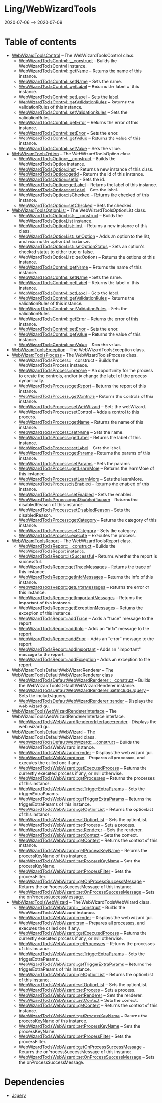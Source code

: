 Ling/WebWizardTools
================
2020-07-06 --> 2020-07-09




Table of contents
===========

- [WebWizardToolsControl](https://github.com/lingtalfi/WebWizardTools/blob/master/doc/api/Ling/WebWizardTools/Controls/WebWizardToolsControl.md) &ndash; The WebWizardToolsControl class.
    - [WebWizardToolsControl::__construct](https://github.com/lingtalfi/WebWizardTools/blob/master/doc/api/Ling/WebWizardTools/Controls/WebWizardToolsControl/__construct.md) &ndash; Builds the WebWizardToolsControl instance.
    - [WebWizardToolsControl::getName](https://github.com/lingtalfi/WebWizardTools/blob/master/doc/api/Ling/WebWizardTools/Controls/WebWizardToolsControl/getName.md) &ndash; Returns the name of this instance.
    - [WebWizardToolsControl::setName](https://github.com/lingtalfi/WebWizardTools/blob/master/doc/api/Ling/WebWizardTools/Controls/WebWizardToolsControl/setName.md) &ndash; Sets the name.
    - [WebWizardToolsControl::getLabel](https://github.com/lingtalfi/WebWizardTools/blob/master/doc/api/Ling/WebWizardTools/Controls/WebWizardToolsControl/getLabel.md) &ndash; Returns the label of this instance.
    - [WebWizardToolsControl::setLabel](https://github.com/lingtalfi/WebWizardTools/blob/master/doc/api/Ling/WebWizardTools/Controls/WebWizardToolsControl/setLabel.md) &ndash; Sets the label.
    - [WebWizardToolsControl::getValidationRules](https://github.com/lingtalfi/WebWizardTools/blob/master/doc/api/Ling/WebWizardTools/Controls/WebWizardToolsControl/getValidationRules.md) &ndash; Returns the validationRules of this instance.
    - [WebWizardToolsControl::setValidationRules](https://github.com/lingtalfi/WebWizardTools/blob/master/doc/api/Ling/WebWizardTools/Controls/WebWizardToolsControl/setValidationRules.md) &ndash; Sets the validationRules.
    - [WebWizardToolsControl::getError](https://github.com/lingtalfi/WebWizardTools/blob/master/doc/api/Ling/WebWizardTools/Controls/WebWizardToolsControl/getError.md) &ndash; Returns the error of this instance.
    - [WebWizardToolsControl::setError](https://github.com/lingtalfi/WebWizardTools/blob/master/doc/api/Ling/WebWizardTools/Controls/WebWizardToolsControl/setError.md) &ndash; Sets the error.
    - [WebWizardToolsControl::getValue](https://github.com/lingtalfi/WebWizardTools/blob/master/doc/api/Ling/WebWizardTools/Controls/WebWizardToolsControl/getValue.md) &ndash; Returns the value of this instance.
    - [WebWizardToolsControl::setValue](https://github.com/lingtalfi/WebWizardTools/blob/master/doc/api/Ling/WebWizardTools/Controls/WebWizardToolsControl/setValue.md) &ndash; Sets the value.
- [WebWizardToolsOption](https://github.com/lingtalfi/WebWizardTools/blob/master/doc/api/Ling/WebWizardTools/Controls/WebWizardToolsOption.md) &ndash; The WebWizardToolsOption class.
    - [WebWizardToolsOption::__construct](https://github.com/lingtalfi/WebWizardTools/blob/master/doc/api/Ling/WebWizardTools/Controls/WebWizardToolsOption/__construct.md) &ndash; Builds the WebWizardToolsOption instance.
    - [WebWizardToolsOption::inst](https://github.com/lingtalfi/WebWizardTools/blob/master/doc/api/Ling/WebWizardTools/Controls/WebWizardToolsOption/inst.md) &ndash; Returns a new instance of this class.
    - [WebWizardToolsOption::getId](https://github.com/lingtalfi/WebWizardTools/blob/master/doc/api/Ling/WebWizardTools/Controls/WebWizardToolsOption/getId.md) &ndash; Returns the id of this instance.
    - [WebWizardToolsOption::setId](https://github.com/lingtalfi/WebWizardTools/blob/master/doc/api/Ling/WebWizardTools/Controls/WebWizardToolsOption/setId.md) &ndash; Sets the id.
    - [WebWizardToolsOption::getLabel](https://github.com/lingtalfi/WebWizardTools/blob/master/doc/api/Ling/WebWizardTools/Controls/WebWizardToolsOption/getLabel.md) &ndash; Returns the label of this instance.
    - [WebWizardToolsOption::setLabel](https://github.com/lingtalfi/WebWizardTools/blob/master/doc/api/Ling/WebWizardTools/Controls/WebWizardToolsOption/setLabel.md) &ndash; Sets the label.
    - [WebWizardToolsOption::isChecked](https://github.com/lingtalfi/WebWizardTools/blob/master/doc/api/Ling/WebWizardTools/Controls/WebWizardToolsOption/isChecked.md) &ndash; Returns the checked of this instance.
    - [WebWizardToolsOption::setChecked](https://github.com/lingtalfi/WebWizardTools/blob/master/doc/api/Ling/WebWizardTools/Controls/WebWizardToolsOption/setChecked.md) &ndash; Sets the checked.
- [WebWizardToolsOptionList](https://github.com/lingtalfi/WebWizardTools/blob/master/doc/api/Ling/WebWizardTools/Controls/WebWizardToolsOptionList.md) &ndash; The WebWizardToolsOptionList class.
    - [WebWizardToolsOptionList::__construct](https://github.com/lingtalfi/WebWizardTools/blob/master/doc/api/Ling/WebWizardTools/Controls/WebWizardToolsOptionList/__construct.md) &ndash; Builds the WebWizardToolsOptionList instance.
    - [WebWizardToolsOptionList::inst](https://github.com/lingtalfi/WebWizardTools/blob/master/doc/api/Ling/WebWizardTools/Controls/WebWizardToolsOptionList/inst.md) &ndash; Returns a new instance of this class.
    - [WebWizardToolsOptionList::setOption](https://github.com/lingtalfi/WebWizardTools/blob/master/doc/api/Ling/WebWizardTools/Controls/WebWizardToolsOptionList/setOption.md) &ndash; Adds an option to the list, and returns the optionList instance.
    - [WebWizardToolsOptionList::setOptionStatus](https://github.com/lingtalfi/WebWizardTools/blob/master/doc/api/Ling/WebWizardTools/Controls/WebWizardToolsOptionList/setOptionStatus.md) &ndash; Sets an option's checked status to either true or false.
    - [WebWizardToolsOptionList::getOptions](https://github.com/lingtalfi/WebWizardTools/blob/master/doc/api/Ling/WebWizardTools/Controls/WebWizardToolsOptionList/getOptions.md) &ndash; Returns the options of this instance.
    - [WebWizardToolsControl::getName](https://github.com/lingtalfi/WebWizardTools/blob/master/doc/api/Ling/WebWizardTools/Controls/WebWizardToolsControl/getName.md) &ndash; Returns the name of this instance.
    - [WebWizardToolsControl::setName](https://github.com/lingtalfi/WebWizardTools/blob/master/doc/api/Ling/WebWizardTools/Controls/WebWizardToolsControl/setName.md) &ndash; Sets the name.
    - [WebWizardToolsControl::getLabel](https://github.com/lingtalfi/WebWizardTools/blob/master/doc/api/Ling/WebWizardTools/Controls/WebWizardToolsControl/getLabel.md) &ndash; Returns the label of this instance.
    - [WebWizardToolsControl::setLabel](https://github.com/lingtalfi/WebWizardTools/blob/master/doc/api/Ling/WebWizardTools/Controls/WebWizardToolsControl/setLabel.md) &ndash; Sets the label.
    - [WebWizardToolsControl::getValidationRules](https://github.com/lingtalfi/WebWizardTools/blob/master/doc/api/Ling/WebWizardTools/Controls/WebWizardToolsControl/getValidationRules.md) &ndash; Returns the validationRules of this instance.
    - [WebWizardToolsControl::setValidationRules](https://github.com/lingtalfi/WebWizardTools/blob/master/doc/api/Ling/WebWizardTools/Controls/WebWizardToolsControl/setValidationRules.md) &ndash; Sets the validationRules.
    - [WebWizardToolsControl::getError](https://github.com/lingtalfi/WebWizardTools/blob/master/doc/api/Ling/WebWizardTools/Controls/WebWizardToolsControl/getError.md) &ndash; Returns the error of this instance.
    - [WebWizardToolsControl::setError](https://github.com/lingtalfi/WebWizardTools/blob/master/doc/api/Ling/WebWizardTools/Controls/WebWizardToolsControl/setError.md) &ndash; Sets the error.
    - [WebWizardToolsControl::getValue](https://github.com/lingtalfi/WebWizardTools/blob/master/doc/api/Ling/WebWizardTools/Controls/WebWizardToolsControl/getValue.md) &ndash; Returns the value of this instance.
    - [WebWizardToolsControl::setValue](https://github.com/lingtalfi/WebWizardTools/blob/master/doc/api/Ling/WebWizardTools/Controls/WebWizardToolsControl/setValue.md) &ndash; Sets the value.
- [WebWizardToolsException](https://github.com/lingtalfi/WebWizardTools/blob/master/doc/api/Ling/WebWizardTools/Exception/WebWizardToolsException.md) &ndash; The WebWizardToolsException class.
- [WebWizardToolsProcess](https://github.com/lingtalfi/WebWizardTools/blob/master/doc/api/Ling/WebWizardTools/Process/WebWizardToolsProcess.md) &ndash; The WebWizardToolsProcess class.
    - [WebWizardToolsProcess::__construct](https://github.com/lingtalfi/WebWizardTools/blob/master/doc/api/Ling/WebWizardTools/Process/WebWizardToolsProcess/__construct.md) &ndash; Builds the WebWizardToolsProcess instance.
    - [WebWizardToolsProcess::prepare](https://github.com/lingtalfi/WebWizardTools/blob/master/doc/api/Ling/WebWizardTools/Process/WebWizardToolsProcess/prepare.md) &ndash; An opportunity for the process to create the controls, and/or to change the label of the process dynamically.
    - [WebWizardToolsProcess::getReport](https://github.com/lingtalfi/WebWizardTools/blob/master/doc/api/Ling/WebWizardTools/Process/WebWizardToolsProcess/getReport.md) &ndash; Returns the report of this instance.
    - [WebWizardToolsProcess::getControls](https://github.com/lingtalfi/WebWizardTools/blob/master/doc/api/Ling/WebWizardTools/Process/WebWizardToolsProcess/getControls.md) &ndash; Returns the controls of this instance.
    - [WebWizardToolsProcess::setWebWizard](https://github.com/lingtalfi/WebWizardTools/blob/master/doc/api/Ling/WebWizardTools/Process/WebWizardToolsProcess/setWebWizard.md) &ndash; Sets the webWizard.
    - [WebWizardToolsProcess::setControl](https://github.com/lingtalfi/WebWizardTools/blob/master/doc/api/Ling/WebWizardTools/Process/WebWizardToolsProcess/setControl.md) &ndash; Adds a control to this process.
    - [WebWizardToolsProcess::getName](https://github.com/lingtalfi/WebWizardTools/blob/master/doc/api/Ling/WebWizardTools/Process/WebWizardToolsProcess/getName.md) &ndash; Returns the name of this instance.
    - [WebWizardToolsProcess::setName](https://github.com/lingtalfi/WebWizardTools/blob/master/doc/api/Ling/WebWizardTools/Process/WebWizardToolsProcess/setName.md) &ndash; Sets the name.
    - [WebWizardToolsProcess::getLabel](https://github.com/lingtalfi/WebWizardTools/blob/master/doc/api/Ling/WebWizardTools/Process/WebWizardToolsProcess/getLabel.md) &ndash; Returns the label of this instance.
    - [WebWizardToolsProcess::setLabel](https://github.com/lingtalfi/WebWizardTools/blob/master/doc/api/Ling/WebWizardTools/Process/WebWizardToolsProcess/setLabel.md) &ndash; Sets the label.
    - [WebWizardToolsProcess::getParams](https://github.com/lingtalfi/WebWizardTools/blob/master/doc/api/Ling/WebWizardTools/Process/WebWizardToolsProcess/getParams.md) &ndash; Returns the params of this instance.
    - [WebWizardToolsProcess::setParams](https://github.com/lingtalfi/WebWizardTools/blob/master/doc/api/Ling/WebWizardTools/Process/WebWizardToolsProcess/setParams.md) &ndash; Sets the params.
    - [WebWizardToolsProcess::getLearnMore](https://github.com/lingtalfi/WebWizardTools/blob/master/doc/api/Ling/WebWizardTools/Process/WebWizardToolsProcess/getLearnMore.md) &ndash; Returns the learnMore of this instance.
    - [WebWizardToolsProcess::setLearnMore](https://github.com/lingtalfi/WebWizardTools/blob/master/doc/api/Ling/WebWizardTools/Process/WebWizardToolsProcess/setLearnMore.md) &ndash; Sets the learnMore.
    - [WebWizardToolsProcess::isEnabled](https://github.com/lingtalfi/WebWizardTools/blob/master/doc/api/Ling/WebWizardTools/Process/WebWizardToolsProcess/isEnabled.md) &ndash; Returns the enabled of this instance.
    - [WebWizardToolsProcess::setEnabled](https://github.com/lingtalfi/WebWizardTools/blob/master/doc/api/Ling/WebWizardTools/Process/WebWizardToolsProcess/setEnabled.md) &ndash; Sets the enabled.
    - [WebWizardToolsProcess::getDisabledReason](https://github.com/lingtalfi/WebWizardTools/blob/master/doc/api/Ling/WebWizardTools/Process/WebWizardToolsProcess/getDisabledReason.md) &ndash; Returns the disabledReason of this instance.
    - [WebWizardToolsProcess::setDisabledReason](https://github.com/lingtalfi/WebWizardTools/blob/master/doc/api/Ling/WebWizardTools/Process/WebWizardToolsProcess/setDisabledReason.md) &ndash; Sets the disabledReason.
    - [WebWizardToolsProcess::getCategory](https://github.com/lingtalfi/WebWizardTools/blob/master/doc/api/Ling/WebWizardTools/Process/WebWizardToolsProcess/getCategory.md) &ndash; Returns the category of this instance.
    - [WebWizardToolsProcess::setCategory](https://github.com/lingtalfi/WebWizardTools/blob/master/doc/api/Ling/WebWizardTools/Process/WebWizardToolsProcess/setCategory.md) &ndash; Sets the category.
    - [WebWizardToolsProcess::execute](https://github.com/lingtalfi/WebWizardTools/blob/master/doc/api/Ling/WebWizardTools/Process/WebWizardToolsProcess/execute.md) &ndash; Executes the process.
- [WebWizardToolsReport](https://github.com/lingtalfi/WebWizardTools/blob/master/doc/api/Ling/WebWizardTools/Report/WebWizardToolsReport.md) &ndash; The WebWizardToolsReport class.
    - [WebWizardToolsReport::__construct](https://github.com/lingtalfi/WebWizardTools/blob/master/doc/api/Ling/WebWizardTools/Report/WebWizardToolsReport/__construct.md) &ndash; Builds the WebWizardToolsReport instance.
    - [WebWizardToolsReport::isSuccessful](https://github.com/lingtalfi/WebWizardTools/blob/master/doc/api/Ling/WebWizardTools/Report/WebWizardToolsReport/isSuccessful.md) &ndash; Returns whether the report is successful.
    - [WebWizardToolsReport::getTraceMessages](https://github.com/lingtalfi/WebWizardTools/blob/master/doc/api/Ling/WebWizardTools/Report/WebWizardToolsReport/getTraceMessages.md) &ndash; Returns the trace of this instance.
    - [WebWizardToolsReport::getInfoMessages](https://github.com/lingtalfi/WebWizardTools/blob/master/doc/api/Ling/WebWizardTools/Report/WebWizardToolsReport/getInfoMessages.md) &ndash; Returns the info of this instance.
    - [WebWizardToolsReport::getErrorMessages](https://github.com/lingtalfi/WebWizardTools/blob/master/doc/api/Ling/WebWizardTools/Report/WebWizardToolsReport/getErrorMessages.md) &ndash; Returns the error of this instance.
    - [WebWizardToolsReport::getImportantMessages](https://github.com/lingtalfi/WebWizardTools/blob/master/doc/api/Ling/WebWizardTools/Report/WebWizardToolsReport/getImportantMessages.md) &ndash; Returns the important of this instance.
    - [WebWizardToolsReport::getExceptionMessages](https://github.com/lingtalfi/WebWizardTools/blob/master/doc/api/Ling/WebWizardTools/Report/WebWizardToolsReport/getExceptionMessages.md) &ndash; Returns the exception of this instance.
    - [WebWizardToolsReport::addTrace](https://github.com/lingtalfi/WebWizardTools/blob/master/doc/api/Ling/WebWizardTools/Report/WebWizardToolsReport/addTrace.md) &ndash; Adds a "trace" message to the report.
    - [WebWizardToolsReport::addInfo](https://github.com/lingtalfi/WebWizardTools/blob/master/doc/api/Ling/WebWizardTools/Report/WebWizardToolsReport/addInfo.md) &ndash; Adds an "info" message to the report.
    - [WebWizardToolsReport::addError](https://github.com/lingtalfi/WebWizardTools/blob/master/doc/api/Ling/WebWizardTools/Report/WebWizardToolsReport/addError.md) &ndash; Adds an "error" message to the report.
    - [WebWizardToolsReport::addImportant](https://github.com/lingtalfi/WebWizardTools/blob/master/doc/api/Ling/WebWizardTools/Report/WebWizardToolsReport/addImportant.md) &ndash; Adds an "important" message to the report.
    - [WebWizardToolsReport::addException](https://github.com/lingtalfi/WebWizardTools/blob/master/doc/api/Ling/WebWizardTools/Report/WebWizardToolsReport/addException.md) &ndash; Adds an exception to the report.
- [WebWizardToolsDefaultWebWizardRenderer](https://github.com/lingtalfi/WebWizardTools/blob/master/doc/api/Ling/WebWizardTools/WebWizard/Renderer/WebWizardToolsDefaultWebWizardRenderer.md) &ndash; The WebWizardToolsDefaultWebWizardRenderer class.
    - [WebWizardToolsDefaultWebWizardRenderer::__construct](https://github.com/lingtalfi/WebWizardTools/blob/master/doc/api/Ling/WebWizardTools/WebWizard/Renderer/WebWizardToolsDefaultWebWizardRenderer/__construct.md) &ndash; Builds the WebWizardToolsDefaultWebWizardRenderer instance.
    - [WebWizardToolsDefaultWebWizardRenderer::setIncludeJquery](https://github.com/lingtalfi/WebWizardTools/blob/master/doc/api/Ling/WebWizardTools/WebWizard/Renderer/WebWizardToolsDefaultWebWizardRenderer/setIncludeJquery.md) &ndash; Sets the includeJquery.
    - [WebWizardToolsDefaultWebWizardRenderer::render](https://github.com/lingtalfi/WebWizardTools/blob/master/doc/api/Ling/WebWizardTools/WebWizard/Renderer/WebWizardToolsDefaultWebWizardRenderer/render.md) &ndash; Displays the web wizard gui.
- [WebWizardToolsWebWizardRendererInterface](https://github.com/lingtalfi/WebWizardTools/blob/master/doc/api/Ling/WebWizardTools/WebWizard/Renderer/WebWizardToolsWebWizardRendererInterface.md) &ndash; The WebWizardToolsWebWizardRendererInterface interface.
    - [WebWizardToolsWebWizardRendererInterface::render](https://github.com/lingtalfi/WebWizardTools/blob/master/doc/api/Ling/WebWizardTools/WebWizard/Renderer/WebWizardToolsWebWizardRendererInterface/render.md) &ndash; Displays the web wizard gui.
- [WebWizardToolsDefaultWebWizard](https://github.com/lingtalfi/WebWizardTools/blob/master/doc/api/Ling/WebWizardTools/WebWizard/WebWizardToolsDefaultWebWizard.md) &ndash; The WebWizardToolsDefaultWebWizard class.
    - [WebWizardToolsDefaultWebWizard::__construct](https://github.com/lingtalfi/WebWizardTools/blob/master/doc/api/Ling/WebWizardTools/WebWizard/WebWizardToolsDefaultWebWizard/__construct.md) &ndash; Builds the WebWizardToolsWebWizard instance.
    - [WebWizardToolsWebWizard::render](https://github.com/lingtalfi/WebWizardTools/blob/master/doc/api/Ling/WebWizardTools/WebWizard/WebWizardToolsWebWizard/render.md) &ndash; Displays the web wizard gui.
    - [WebWizardToolsWebWizard::run](https://github.com/lingtalfi/WebWizardTools/blob/master/doc/api/Ling/WebWizardTools/WebWizard/WebWizardToolsWebWizard/run.md) &ndash; Prepares all processes, and executes the called one if any.
    - [WebWizardToolsWebWizard::getExecutedProcess](https://github.com/lingtalfi/WebWizardTools/blob/master/doc/api/Ling/WebWizardTools/WebWizard/WebWizardToolsWebWizard/getExecutedProcess.md) &ndash; Returns the currently executed process if any, or null otherwise.
    - [WebWizardToolsWebWizard::getProcesses](https://github.com/lingtalfi/WebWizardTools/blob/master/doc/api/Ling/WebWizardTools/WebWizard/WebWizardToolsWebWizard/getProcesses.md) &ndash; Returns the processes of this instance.
    - [WebWizardToolsWebWizard::setTriggerExtraParams](https://github.com/lingtalfi/WebWizardTools/blob/master/doc/api/Ling/WebWizardTools/WebWizard/WebWizardToolsWebWizard/setTriggerExtraParams.md) &ndash; Sets the triggerExtraParams.
    - [WebWizardToolsWebWizard::getTriggerExtraParams](https://github.com/lingtalfi/WebWizardTools/blob/master/doc/api/Ling/WebWizardTools/WebWizard/WebWizardToolsWebWizard/getTriggerExtraParams.md) &ndash; Returns the triggerExtraParams of this instance.
    - [WebWizardToolsWebWizard::getOptionList](https://github.com/lingtalfi/WebWizardTools/blob/master/doc/api/Ling/WebWizardTools/WebWizard/WebWizardToolsWebWizard/getOptionList.md) &ndash; Returns the optionList of this instance.
    - [WebWizardToolsWebWizard::setOptionList](https://github.com/lingtalfi/WebWizardTools/blob/master/doc/api/Ling/WebWizardTools/WebWizard/WebWizardToolsWebWizard/setOptionList.md) &ndash; Sets the optionList.
    - [WebWizardToolsWebWizard::setProcess](https://github.com/lingtalfi/WebWizardTools/blob/master/doc/api/Ling/WebWizardTools/WebWizard/WebWizardToolsWebWizard/setProcess.md) &ndash; Sets a process.
    - [WebWizardToolsWebWizard::setRenderer](https://github.com/lingtalfi/WebWizardTools/blob/master/doc/api/Ling/WebWizardTools/WebWizard/WebWizardToolsWebWizard/setRenderer.md) &ndash; Sets the renderer.
    - [WebWizardToolsWebWizard::setContext](https://github.com/lingtalfi/WebWizardTools/blob/master/doc/api/Ling/WebWizardTools/WebWizard/WebWizardToolsWebWizard/setContext.md) &ndash; Sets the context.
    - [WebWizardToolsWebWizard::getContext](https://github.com/lingtalfi/WebWizardTools/blob/master/doc/api/Ling/WebWizardTools/WebWizard/WebWizardToolsWebWizard/getContext.md) &ndash; Returns the context of this instance.
    - [WebWizardToolsWebWizard::getProcessKeyName](https://github.com/lingtalfi/WebWizardTools/blob/master/doc/api/Ling/WebWizardTools/WebWizard/WebWizardToolsWebWizard/getProcessKeyName.md) &ndash; Returns the processKeyName of this instance.
    - [WebWizardToolsWebWizard::setProcessKeyName](https://github.com/lingtalfi/WebWizardTools/blob/master/doc/api/Ling/WebWizardTools/WebWizard/WebWizardToolsWebWizard/setProcessKeyName.md) &ndash; Sets the processKeyName.
    - [WebWizardToolsWebWizard::setProcessFilter](https://github.com/lingtalfi/WebWizardTools/blob/master/doc/api/Ling/WebWizardTools/WebWizard/WebWizardToolsWebWizard/setProcessFilter.md) &ndash; Sets the processFilter.
    - [WebWizardToolsWebWizard::getOnProcessSuccessMessage](https://github.com/lingtalfi/WebWizardTools/blob/master/doc/api/Ling/WebWizardTools/WebWizard/WebWizardToolsWebWizard/getOnProcessSuccessMessage.md) &ndash; Returns the onProcessSuccessMessage of this instance.
    - [WebWizardToolsWebWizard::setOnProcessSuccessMessage](https://github.com/lingtalfi/WebWizardTools/blob/master/doc/api/Ling/WebWizardTools/WebWizard/WebWizardToolsWebWizard/setOnProcessSuccessMessage.md) &ndash; Sets the onProcessSuccessMessage.
- [WebWizardToolsWebWizard](https://github.com/lingtalfi/WebWizardTools/blob/master/doc/api/Ling/WebWizardTools/WebWizard/WebWizardToolsWebWizard.md) &ndash; The WebWizardToolsWebWizard class.
    - [WebWizardToolsWebWizard::__construct](https://github.com/lingtalfi/WebWizardTools/blob/master/doc/api/Ling/WebWizardTools/WebWizard/WebWizardToolsWebWizard/__construct.md) &ndash; Builds the WebWizardToolsWebWizard instance.
    - [WebWizardToolsWebWizard::render](https://github.com/lingtalfi/WebWizardTools/blob/master/doc/api/Ling/WebWizardTools/WebWizard/WebWizardToolsWebWizard/render.md) &ndash; Displays the web wizard gui.
    - [WebWizardToolsWebWizard::run](https://github.com/lingtalfi/WebWizardTools/blob/master/doc/api/Ling/WebWizardTools/WebWizard/WebWizardToolsWebWizard/run.md) &ndash; Prepares all processes, and executes the called one if any.
    - [WebWizardToolsWebWizard::getExecutedProcess](https://github.com/lingtalfi/WebWizardTools/blob/master/doc/api/Ling/WebWizardTools/WebWizard/WebWizardToolsWebWizard/getExecutedProcess.md) &ndash; Returns the currently executed process if any, or null otherwise.
    - [WebWizardToolsWebWizard::getProcesses](https://github.com/lingtalfi/WebWizardTools/blob/master/doc/api/Ling/WebWizardTools/WebWizard/WebWizardToolsWebWizard/getProcesses.md) &ndash; Returns the processes of this instance.
    - [WebWizardToolsWebWizard::setTriggerExtraParams](https://github.com/lingtalfi/WebWizardTools/blob/master/doc/api/Ling/WebWizardTools/WebWizard/WebWizardToolsWebWizard/setTriggerExtraParams.md) &ndash; Sets the triggerExtraParams.
    - [WebWizardToolsWebWizard::getTriggerExtraParams](https://github.com/lingtalfi/WebWizardTools/blob/master/doc/api/Ling/WebWizardTools/WebWizard/WebWizardToolsWebWizard/getTriggerExtraParams.md) &ndash; Returns the triggerExtraParams of this instance.
    - [WebWizardToolsWebWizard::getOptionList](https://github.com/lingtalfi/WebWizardTools/blob/master/doc/api/Ling/WebWizardTools/WebWizard/WebWizardToolsWebWizard/getOptionList.md) &ndash; Returns the optionList of this instance.
    - [WebWizardToolsWebWizard::setOptionList](https://github.com/lingtalfi/WebWizardTools/blob/master/doc/api/Ling/WebWizardTools/WebWizard/WebWizardToolsWebWizard/setOptionList.md) &ndash; Sets the optionList.
    - [WebWizardToolsWebWizard::setProcess](https://github.com/lingtalfi/WebWizardTools/blob/master/doc/api/Ling/WebWizardTools/WebWizard/WebWizardToolsWebWizard/setProcess.md) &ndash; Sets a process.
    - [WebWizardToolsWebWizard::setRenderer](https://github.com/lingtalfi/WebWizardTools/blob/master/doc/api/Ling/WebWizardTools/WebWizard/WebWizardToolsWebWizard/setRenderer.md) &ndash; Sets the renderer.
    - [WebWizardToolsWebWizard::setContext](https://github.com/lingtalfi/WebWizardTools/blob/master/doc/api/Ling/WebWizardTools/WebWizard/WebWizardToolsWebWizard/setContext.md) &ndash; Sets the context.
    - [WebWizardToolsWebWizard::getContext](https://github.com/lingtalfi/WebWizardTools/blob/master/doc/api/Ling/WebWizardTools/WebWizard/WebWizardToolsWebWizard/getContext.md) &ndash; Returns the context of this instance.
    - [WebWizardToolsWebWizard::getProcessKeyName](https://github.com/lingtalfi/WebWizardTools/blob/master/doc/api/Ling/WebWizardTools/WebWizard/WebWizardToolsWebWizard/getProcessKeyName.md) &ndash; Returns the processKeyName of this instance.
    - [WebWizardToolsWebWizard::setProcessKeyName](https://github.com/lingtalfi/WebWizardTools/blob/master/doc/api/Ling/WebWizardTools/WebWizard/WebWizardToolsWebWizard/setProcessKeyName.md) &ndash; Sets the processKeyName.
    - [WebWizardToolsWebWizard::setProcessFilter](https://github.com/lingtalfi/WebWizardTools/blob/master/doc/api/Ling/WebWizardTools/WebWizard/WebWizardToolsWebWizard/setProcessFilter.md) &ndash; Sets the processFilter.
    - [WebWizardToolsWebWizard::getOnProcessSuccessMessage](https://github.com/lingtalfi/WebWizardTools/blob/master/doc/api/Ling/WebWizardTools/WebWizard/WebWizardToolsWebWizard/getOnProcessSuccessMessage.md) &ndash; Returns the onProcessSuccessMessage of this instance.
    - [WebWizardToolsWebWizard::setOnProcessSuccessMessage](https://github.com/lingtalfi/WebWizardTools/blob/master/doc/api/Ling/WebWizardTools/WebWizard/WebWizardToolsWebWizard/setOnProcessSuccessMessage.md) &ndash; Sets the onProcessSuccessMessage.


Dependencies
============
- [Jquery](https://github.com/lingtalfi/Jquery)


